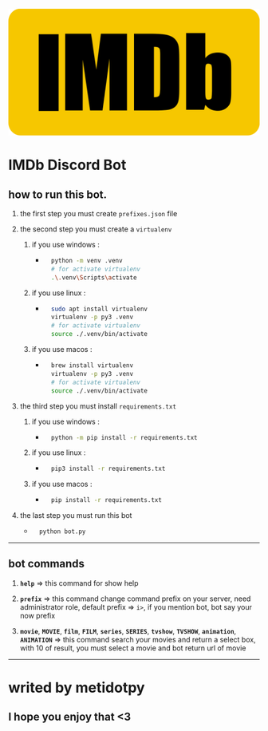 ![IMDb Bot](./image.png)
# IMDb Discord Bot

## how to run this bot.
1. the first step you must create `prefixes.json` file

2. the second step you must create a `virtualenv`
    1. if you use windows :
        - ```bash
            python -m venv .venv
            # for activate virtualenv
            .\.venv\Scripts\activate
            ```
    2. if you use linux :
        - ```bash
            sudo apt install virtualenv
            virtualenv -p py3 .venv
            # for activate virtualenv
            source ./.venv/bin/activate
            ```
    3. if you use macos :
        - ```bash
            brew install virtualenv
            virtualenv -p py3 .venv
            # for activate virtualenv
            source ./.venv/bin/activate
            ```
3. the third step you must install `requirements.txt`
    1. if you use windows :
        - ```bash
            python -m pip install -r requirements.txt
            ```
    2. if you use linux :
        - ```bash
            pip3 install -r requirements.txt
            ```
    3. if you use macos :
        - ```bash
            pip install -r requirements.txt
            ```
4. the last step you must run this bot
    - ```bash
        python bot.py
        ```
----
## bot commands
1. **`help`** => this command for show help

2. **`prefix`** => this command change command prefix on your server, need administrator role, default prefix => `i>`, if you mention bot, bot say your now prefix

3. **`movie`**, **`MOVIE`**, **`film`**, **`FILM`**, **`series`**, **`SERIES`**, **`tvshow`**, **`TVSHOW`**, **`animation`**, **`ANIMATION`** => this command search your movies and return a select box, with 10 of result, you must select a movie and bot return url of movie
----
# writed by metidotpy
## I hope you enjoy that <3
